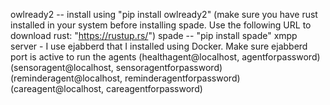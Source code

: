 owlready2 -- install using "pip  install owlready2"
(make sure you have rust installed in your system before installing spade. Use the following URL to download rust: "https://rustup.rs/")
spade -- "pip install spade"
xmpp server - I use ejabberd that I installed using Docker. Make sure ejabberd port is active to run the agents 
(healthagent@localhost, agentforpassword)
(sensoragent@localhost, sensoragentforpassword)
(reminderagent@localhost, reminderagentforpassword)
(careagent@localhost, careagentforpassword)
